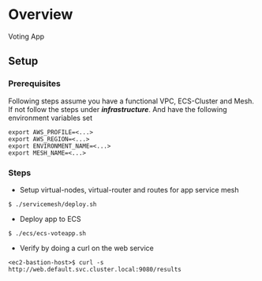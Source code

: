 # Overview
Voting App

## Setup

### Prerequisites
Following steps assume you have a functional VPC, ECS-Cluster and Mesh. If not follow the steps under ***infrastructure***. And have the following environment variables set

```
export AWS_PROFILE=<...>
export AWS_REGION=<...>
export ENVIRONMENT_NAME=<...>
export MESH_NAME=<...>
```

### Steps

* Setup virtual-nodes, virtual-router and routes for app service mesh

```
$ ./servicemesh/deploy.sh
```

* Deploy app to ECS

```
$ ./ecs/ecs-voteapp.sh
```

* Verify by doing a curl on the web service

```
<ec2-bastion-host>$ curl -s http://web.default.svc.cluster.local:9080/results
```
